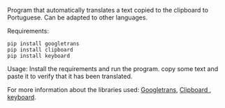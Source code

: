 Program that automatically translates a text copied to the clipboard to Portuguese. Can be adapted to other languages.

Requirements:

````
pip install googletrans
pip install clipboard
pip install keyboard

````

Usage: Install the requirements and run the program. copy some text and paste it to verify that it has been translated.

For more information about the libraries used: 
[Googletrans](https://pypi.org/project/googletrans/),
[Clipboard ](https://pypi.org/project/clipboard/),
[keyboard](https://github.com/boppreh/keyboard).